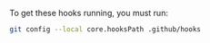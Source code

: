 To get these hooks running, you must run:

```bash
git config --local core.hooksPath .github/hooks
```

